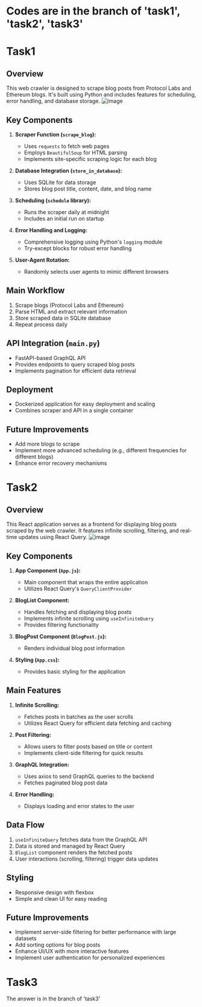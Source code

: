 # Codes are in the branch of '**task1**', '**task2**', '**task3**'

# Task1

## Overview

This web crawler is designed to scrape blog posts from Protocol Labs and Ethereum blogs. It's built using Python and includes features for scheduling, error handling, and database storage.
![image](https://github.com/user-attachments/assets/3a95419f-4e7c-4d97-9a6e-d00e926d93c2)


## Key Components

1. **Scraper Function (`scrape_blog`):**

   - Uses `requests` to fetch web pages
   - Employs `BeautifulSoup` for HTML parsing
   - Implements site-specific scraping logic for each blog

2. **Database Integration (`store_in_database`):**

   - Uses SQLite for data storage
   - Stores blog post title, content, date, and blog name

3. **Scheduling (`schedule` library):**

   - Runs the scraper daily at midnight
   - Includes an initial run on startup

4. **Error Handling and Logging:**

   - Comprehensive logging using Python's `logging` module
   - Try-except blocks for robust error handling

5. **User-Agent Rotation:**
   - Randomly selects user agents to mimic different browsers

## Main Workflow

1. Scrape blogs (Protocol Labs and Ethereum)
2. Parse HTML and extract relevant information
3. Store scraped data in SQLite database
4. Repeat process daily

## API Integration (`main.py`)

- FastAPI-based GraphQL API
- Provides endpoints to query scraped blog posts
- Implements pagination for efficient data retrieval

## Deployment

- Dockerized application for easy deployment and scaling
- Combines scraper and API in a single container

## Future Improvements

- Add more blogs to scrape
- Implement more advanced scheduling (e.g., different frequencies for different blogs)
- Enhance error recovery mechanisms

# Task2

## Overview

This React application serves as a frontend for displaying blog posts scraped by the web crawler. It features infinite scrolling, filtering, and real-time updates using React Query.
![image](https://github.com/user-attachments/assets/f122ed21-d602-43f5-950d-f4f6fac9cdd9)


## Key Components

1. **App Component (`App.js`):**

   - Main component that wraps the entire application
   - Utilizes React Query's `QueryClientProvider`

2. **BlogList Component:**

   - Handles fetching and displaying blog posts
   - Implements infinite scrolling using `useInfiniteQuery`
   - Provides filtering functionality

3. **BlogPost Component (`BlogPost.js`):**

   - Renders individual blog post information

4. **Styling (`App.css`):**
   - Provides basic styling for the application

## Main Features

1. **Infinite Scrolling:**

   - Fetches posts in batches as the user scrolls
   - Utilizes React Query for efficient data fetching and caching

2. **Post Filtering:**

   - Allows users to filter posts based on title or content
   - Implements client-side filtering for quick results

3. **GraphQL Integration:**

   - Uses axios to send GraphQL queries to the backend
   - Fetches paginated blog post data

4. **Error Handling:**
   - Displays loading and error states to the user

## Data Flow

1. `useInfiniteQuery` fetches data from the GraphQL API
2. Data is stored and managed by React Query
3. `BlogList` component renders the fetched posts
4. User interactions (scrolling, filtering) trigger data updates

## Styling

- Responsive design with flexbox
- Simple and clean UI for easy reading

## Future Improvements

- Implement server-side filtering for better performance with large datasets
- Add sorting options for blog posts
- Enhance UI/UX with more interactive features
- Implement user authentication for personalized experiences

# Task3
The answer is in the branch of 'task3'
